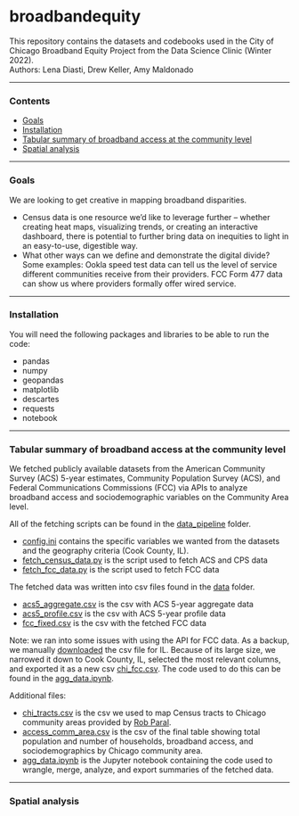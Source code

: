 # broadbandequity

This repository contains the datasets and codebooks used in the City of Chicago Broadband Equity Project from the Data Science Clinic (Winter 2022).  
Authors: Lena Diasti, Drew Keller, Amy Maldonado

---
### Contents

 * [Goals](#goals)
 * [Installation](#installation)
 * [Tabular summary of broadband access at the community level](#tabular-summary-of-broadband-access-at-the-community-level)
 * [Spatial analysis](#spatial-analysis) 
 
---
### Goals

We are looking to get creative in mapping broadband disparities.
+ Census data is one resource we’d like to leverage further – whether creating heat maps, visualizing trends, or creating an interactive dashboard, there is potential to further bring data on inequities to light in an easy-to-use, digestible way.
+ What other ways can we define and demonstrate the digital divide? Some examples: Ookla speed test data can tell us the level of service different communities receive from their providers. FCC Form 477 data can show us where providers formally offer wired service.

---
### Installation

You will need the following packages and libraries to be able to run the code:
+ pandas
+ numpy
+ geopandas
+ matplotlib
+ descartes
+ requests
+ notebook

---
### Tabular summary of broadband access at the community level 

We fetched publicly available datasets from the American Community Survey (ACS) 5-year estimates, Community Population Survey (ACS), and Federal Communications Commissions (FCC) via APIs to analyze broadband access and sociodemographic variables on the Community Area level. 

All of the fetching scripts can be found in the [data_pipeline](data_pipeline) folder. 
+ [config.ini](config.ini) contains the specific variables we wanted from the datasets and the geography criteria (Cook County, IL). 
+ [fetch_census_data.py](data_pipeline/fetch_census_data.py) is the script used to fetch ACS and CPS data
+ [fetch_fcc_data.py](data_pipeline/fetch_fcc_data.py) is the script used to fetch FCC data

The fetched data was written into csv files found in the [data](data) folder. 
+ [acs5_aggregate.csv](data/acs5_aggregate.csv) is the csv with ACS 5-year aggregate data 
+ [acs5_profile.csv](data/acs5_profile.csv) is the csv with ACS 5-year profile data 
+ [fcc_fixed.csv](data/fcc_fixed.csv) is the csv with the fetched FCC data 

Note: we ran into some issues with using the API for FCC data. As a backup, we manually [downloaded](https://www.fcc.gov/general/broadband-deployment-data-fcc-form-477) the csv file for IL. Because of its large size, we narrowed it down to Cook County, IL, selected the most relevant columns, and exported it as a new csv [chi_fcc.csv](data/chi_fcc.csv). The code used to do this can be found in the [agg_data.ipynb](agg_data.ipynb). 

Additional files:
+ [chi_tracts.csv](data/chi_tracts.csv) is the csv we used to map Census tracts to Chicago community areas provided by [Rob Paral](http://robparal.blogspot.com/2012/04/census-tracts-in-chicago-community.html). 
+ [access_comm_area.csv](data/access_comm_area.csv) is the csv of the final table showing total population and number of households, broadband access, and sociodemographics by Chicago community area. 
+ [agg_data.ipynb](agg_data.ipynb) is the Jupyter notebook containing the code used to wrangle, merge, analyze, and export summaries of the fetched data. 

---
### Spatial analysis










